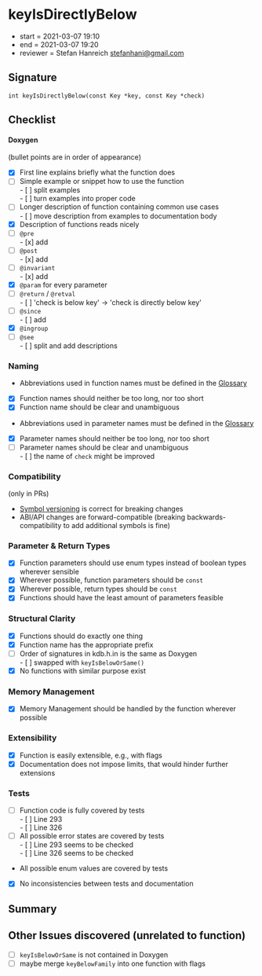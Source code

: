 # keyIsDirectlyBelow

- start = 2021-03-07 19:10
- end = 2021-03-07 19:20
- reviewer = Stefan Hanreich <stefanhani@gmail.com>

## Signature

`int keyIsDirectlyBelow(const Key *key, const Key *check)`

## Checklist

#### Doxygen

(bullet points are in order of appearance)

- [x] First line explains briefly what the function does
- [ ] Simple example or snippet how to use the function  
       - [ ] split examples  
       - [ ] turn examples into proper code
- [ ] Longer description of function containing common use cases  
       - [ ] move description from examples to documentation body
- [x] Description of functions reads nicely
- [ ] `@pre`  
       - [x] add
- [ ] `@post`  
       - [x] add
- [ ] `@invariant`  
       - [x] add
- [x] `@param` for every parameter
- [ ] `@return` / `@retval`  
       - [ ] 'check is below key' -> 'check is directly below key'
- [ ] `@since`  
       - [ ] add
- [x] `@ingroup`
- [ ] `@see`  
       - [ ] split and add descriptions

### Naming

- Abbreviations used in function names must be defined in the
  [Glossary](/doc/help/elektra-glossary.md)
- [x] Function names should neither be too long, nor too short
- [x] Function name should be clear and unambiguous
- Abbreviations used in parameter names must be defined in the
  [Glossary](/doc/help/elektra-glossary.md)
- [x] Parameter names should neither be too long, nor too short
- [ ] Parameter names should be clear and unambiguous  
       - [ ] the name of `check` might be improved

### Compatibility

(only in PRs)

- [Symbol versioning](/doc/dev/symbol-versioning.md)
  is correct for breaking changes
- ABI/API changes are forward-compatible (breaking backwards-compatibility
  to add additional symbols is fine)

### Parameter & Return Types

- [x] Function parameters should use enum types instead of boolean types
      wherever sensible
- [x] Wherever possible, function parameters should be `const`
- [x] Wherever possible, return types should be `const`
- [x] Functions should have the least amount of parameters feasible

### Structural Clarity

- [x] Functions should do exactly one thing
- [x] Function name has the appropriate prefix
- [ ] Order of signatures in kdb.h.in is the same as Doxygen  
       - [ ] swapped with `keyIsBelowOrSame()`
- [x] No functions with similar purpose exist

### Memory Management

- [x] Memory Management should be handled by the function wherever possible

### Extensibility

- [x] Function is easily extensible, e.g., with flags
- [x] Documentation does not impose limits, that would hinder further extensions

### Tests

- [ ] Function code is fully covered by tests  
       - [ ] Line 293  
       - [ ] Line 326
- [ ] All possible error states are covered by tests  
       - [ ] Line 293 seems to be checked  
       - [ ] Line 326 seems to be checked
- All possible enum values are covered by tests
- [x] No inconsistencies between tests and documentation

## Summary

## Other Issues discovered (unrelated to function)

- [ ] `keyIsBelowOrSame` is not contained in Doxygen
- [ ] maybe merge `keyBelowFamily` into one function with flags
